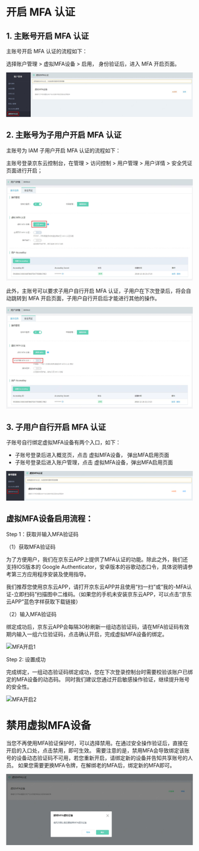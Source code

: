 # 开启 MFA 认证

## 1. 主账号开启 MFA 认证

主账号开启 MFA 认证的流程如下：

选择账户管理 > 虚拟MFA设备 > 启用， 身份验证后，进入 MFA 开启页面。

![为主账号绑定虚拟MFA设备]( ../../../../image/IAM/Virtual-MFA-Device/为主账号绑定虚拟MFA设备.jpg)


## 2. 主账号为子用户开启 MFA 认证

主账号为 IAM 子用户开启 MFA 认证的流程如下：

主账号登录京东云控制台，在管理 > 访问控制 > 用户管理 > 用户详情 > 安全凭证页面进行开启；

![主账号为子用户绑定虚拟MFA设备](../../../../image/IAM/Virtual-MFA-Device/主账号为子用户绑定虚拟MFA设备.jpg)

此外，主账号可以要求子用户自行开启 MFA 认证，子用户在下次登录后，将会自动跳转到 MFA 开启页面，子用户自行开启后才能进行其他的操作。

![主账号要求子用户绑定虚拟MFA设备](../../../../image/IAM/Virtual-MFA-Device/主账号要求子用户绑定虚拟MFA设备.jpg)

## 3. 子用户自行开启 MFA 认证

子账号自行绑定虚拟MFA设备有两个入口，如下：

* 子账号登录后进入概览页，点击 虚拟MFA设备， 弹出MFA启用页面
* 子账号登录后进入账户管理，点击 虚拟MFA设备，弹出MFA启用页面

![子用户自行绑定虚拟MFA设备](../../../../image/IAM/Virtual-MFA-Device/子账号自行绑定虚拟MFA设备.png)

## 虚拟MFA设备启用流程：

Step 1：获取并输入MFA验证码

（1）获取MFA验证码

为了方便用户，我们在京东云APP上提供了MFA认证的功能。除此之外，我们还支持IOS版本的 Google Authenticator，安卓版本的谷歌动态口令，具体说明请参考第三方应用程序安装及使用指导。

我们推荐您使用京东云APP，请打开京东云APP并且使用“扫一扫”或“我的-MFA认证-立即扫码”扫描图中二维码。（如果您的手机未安装京东云APP，可以点击“京东云APP”蓝色字样获取下载链接）

（2）输入MFA验证码

绑定成功后，京东云APP会每隔30秒刷新一组动态验证码，请在MFA验证码有效期内输入一组六位验证码，点击确认开启，完成虚拟MFA设备的绑定。

![MFA开启1](https://github.com/jdcloudcom/cn/blob/1231-ycx/image/IAM/Virtual-MFA-Device/MFA开启1.1.png)

Step 2: 设置成功

完成绑定，一组动态验证码绑定成功，您在下次登录控制台时需要校验该账户已绑定的MFA设备的动态码。 同时我们建议您通过开启敏感操作验证，继续提升账号的安全性。

![MFA开启2](https://github.com/jdcloudcom/cn/blob/1231-ycx/image/IAM/Virtual-MFA-Device/MFA开启2.png)

# 禁用虚拟MFA设备
当您不再使用MFA验证保护时，可以选择禁用。在通过安全操作验证后，直接在开启的入口处，点击禁用，即可生效。 需要注意的是，禁用MFA会导致绑定该账号的设备动态验证码不可用，若您重新开启，请绑定新的设备并告知共享账号的人员。 如果您需要更换MFA令牌，在解绑老的MFA后，绑定新的MFA即可。

![禁用虚拟MFA设备](../../../../image/IAM/Virtual-MFA-Device/禁用虚拟MFA设备.jpg)

